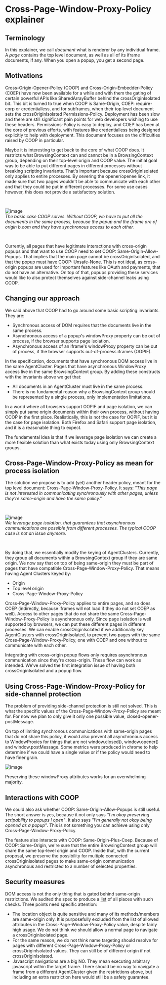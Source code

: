# Cross-Page-Window-Proxy-Policy explainer

## Terminology
In this explainer, we call _document_ what is renderer by any individual frame. A _page_ contains the top level document, as well as all of its iframe documents, if any. When you open a popup, you get a second page.

## Motivations
Cross-Origin-Opener-Policy (COOP) and Cross-Origin-Embedder-Policy (COEP) have now been available for a while and with them the gating of certain powerful APIs like SharedArrayBuffer behind the crossOriginIsolated bit. This bit is turned to true when COOP is Same-Origin, COEP: require-corp or credentialless, and for subframes, when their top level document sets the crossOriginIsolated Permissions-Policy. Deployment has been slow and there are still significant pain points for web developers wishing to use these headers. Permissions-Policy is easy to deploy, and COEP has been at the core of previous efforts, with features like credentialless being designed explicitly to help with deployment. This document focuses on the difficulties raised by COOP in particular.

Maybe it is interesting to get back to the core of what COOP does. It restricts what BrowsingContext can and cannot be in a BrowsingContext group, depending on their top-level origin and COOP value. The initial goal was to be able to put different pages in different processes without breaking scripting invariants. That's important because crossOriginIsolated only applies to entire processes. By severing the opener/openee link, it made sure that two pages wouldn't be able to communicate with each other and that they could be put in different processes. For some use cases however, this does not provide a satisfactory solution.

</br>

![image](resources/coop_basic_issue.png)  
_The basic case COOP solves. Without COOP, we have to put all the documents in the same process, because the popup and the iframe are of origin b.com and they have synchronous access to each other._

</br>

Currently, all pages that have legitimate interactions with cross-origin popups and that want to use COOP need to set COOP: Same-Origin-Allow-Popups. That implies that the main page cannot be crossOriginIsolated, and that the popup must have COOP: Unsafe-None. This is not ideal, as cross-origin popups are used for important features like OAuth and payments, that do not have an alternative. On top of that, popups providing these services would like to also protect themselves against side-channel leaks using COOP.


## Changing our approach
We said above that COOP had to go around some basic scripting invariants. They are:

* Synchronous access of DOM requires that the documents live in the same process.
* Asynchronous access of a popup's windowProxy property can be out of process, if the browser supports page isolation.
* Asynchronous access of an iframe's windowProxy property can be out of process, if the browser supports out-of-process iframes (OOPIF).

In the specification, documents that have synchronous DOM access live in the same AgentCluster. Pages that have asynchronous WindowProxy access live in the same BrowsingContext group. By adding these constructs with the invariants above we get that:

* All documents in an AgentCluster must live in the same process.
* There is no fundamental reason why a BrowsingContext group should be represented by a single process, only implementation limitations.

In a world where all browsers support OOPIF and page isolation, we can simply put same origin documents within their own process, without having COOP in the first place. Realistically, this is not the case for OOPIF, but it is the case for page isolation. Both Firefox and Safari support page isolation, and it is a reasonable thing to expect.

The fundamental idea is that if we leverage page isolation we can create a more flexible solution than what exists today using only BrowsingContext groups.


## Cross-Page-Window-Proxy-Policy as mean for process isolation
The solution we propose is to add (yet) another header policy, meant for the top level document: Cross-Page-Window-Proxy-Policy. It says: _"This page is not interested in communicating synchronously with other pages, unless they're same-origin and have the same policy."_

</br>

![image](resources/post_copwpp_diagram.png)  
_We leverage page isolation, that guarantees that asynchronous communications are possible from different processes. The typical COOP case is not an issue anymore._

</br>

By doing that, we essentially modify the keying of AgentClusters. Currently, they group all documents within a BrowsingContext group if they are same origin. We now say that on top of being same-origin they must be part of pages that have compatible Cross-Page-Window-Proxy-Policy. That means having Agent Clusters keyed by:

* Origin
* Top level origin
* Cross-Page-Window-Proxy-Policy

Cross-Page-Window-Proxy-Policy applies to entire pages, and so does COEP (indirectly, because iframes will not load if they do not set COEP as well). Access to other pages that do not share the same Cross-Page-Window-Proxy-Policy is asynchronous only. Since page isolation is well supported by browsers, we can put these different pages in different processes. We can enable crossOriginIsolated if we additionally key AgentClusters with crossOriginIsolated, to prevent two pages with the same Cross-Page-Window-Proxy-Policy, one with COEP and one without to communicate with each other.

Integrating with cross-origin popup flows only requires asynchronous communication since they're cross-origin. These flow can work as intended. We've solved the first integration issue of having both crossOriginIsolated and a popup flow.

## Using Cross-Page-Window-Proxy-Policy for side-channel protection
The problem of providing side-channel protection is still not solved. This is what the specific values of the 
Cross-Page-Window-Proxy-Policy are meant for. For now we plan to only give it only one possible value, closed-opener-postMessage.

On top of limiting synchronous communications with same-origin pages that do not share this policy, it would also prevent all asynchronous access to WindowProxies for things that are not window.closed(), window.opener() and window.postMessage. Some metrics were produced in chrome to help determine if we could have a single value or if the policy would need to have finer grain.

![image](resources/cross_page_access_metrics.png)

Preserving these windowProxy attributes works for an overwhelming majority.

## Interactions with COOP
We could also ask whether COOP: Same-Origin-Allow-Popups is still useful. The short answer is yes, because it not only says _"I'm okay preserving scripability to popups I open"_. It also says _"I'm generally not okay being opened as a popup"_. This is not something you can achieve using only Cross-Page-Window-Proxy-Policy.

The feature also interacts with COOP: Same-Origin-Plus-Coep. Because of COOP: Same-Origin, we're sure that the entire BrowsingContext group will share the same top-level origin and COOP. Inside that, with the current proposal, we preserve the possibility for multiple connected crossOriginIsolated pages to make same-origin communication asynchronous and restricted to a number of selected properties.

## Security measures
DOM access is not the only thing that is gated behind same-origin restrictions. We audited the spec to produce a [list](https://docs.google.com/spreadsheets/d/1e6LakHSKTD22XEYfULUJqUZEdLnzynMaZCefUe1zlRc/) of all places with such checks. Three points need specific attention:

* The location object is quite sensitive and many of its methods/members are same-origin only. It is purposefully excluded from the list of allowed attributes in the Cross-Page-Window-Proxy-Policy value, despite fairly high usage. We do not think we should allow a normal page to navigate a crossOriginIsolated page.
* For the same reason, we do not think name targeting should resolve for pages with different Cross-Page-Window-Proxy-Policy or crossOriginIsolated values. They can still be of different origin if not crossOriginIsolated.
* Javascript navigations are a big NO. They mean executing arbitrary javascript within the target frame. There should be no way to navigate a frame from a different AgentCluster given the restrictions above, but including an extra restriction here would still be a safety guarantee.